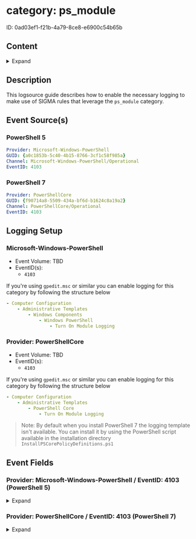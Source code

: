 # category: ps_module

ID: 0ad03ef1-f21b-4a79-8ce8-e6900c54b65b

## Content

<details>
    <summary>Expand</summary>

- [category: ps\_module](#category-ps_module)
  - [Content](#content)
  - [Description](#description)
  - [Event Source(s)](#event-sources)
    - [PowerShell 5](#powershell-5)
    - [PowerShell 7](#powershell-7)
  - [Logging Setup](#logging-setup)
    - [Microsoft-Windows-PowerShell](#microsoft-windows-powershell)
    - [Provider: PowerShellCore](#provider-powershellcore)
  - [Event Fields](#event-fields)
    - [Provider: Microsoft-Windows-PowerShell / EventID: 4103 (PowerShell 5)](#provider-microsoft-windows-powershell--eventid-4103-powershell-5)
    - [Provider: PowerShellCore / EventID: 4103 (PowerShell 7)](#provider-powershellcore--eventid-4103-powershell-7)

</details>

## Description

This logsource guide describes how to enable the necessary logging to make use of SIGMA rules that leverage the `ps_module` category.

## Event Source(s)

### PowerShell 5

```yml
Provider: Microsoft-Windows-PowerShell
GUID: {a0c1853b-5c40-4b15-8766-3cf1c58f985a}
Channel: Microsoft-Windows-PowerShell/Operational
EventID: 4103
```

### PowerShell 7

```yml
Provider: PowerShellCore
GUID: {f90714a8-5509-434a-bf6d-b1624c8a19a2}
Channel: PowerShellCore/Operational
EventID: 4103
```

## Logging Setup

### Microsoft-Windows-PowerShell

- Event Volume: TBD
- EventID(s):
  - `4103`

If you're using `gpedit.msc` or similar you can enable logging for this category by following the structure below

```yml
- Computer Configuration
    - Administrative Templates
        - Windows Components
            - Windows PowerShell
                - Turn On Module Logging
```

### Provider: PowerShellCore

- Event Volume: TBD
- EventID(s):
  - `4103`

If you're using `gpedit.msc` or similar you can enable logging for this category by following the structure below

```yml
- Computer Configuration
    - Administrative Templates
        - PowerShell Core
            - Turn On Module Logging
```

> Note: By default when you install PowerShell 7 the logging template isn't available. You can install it by using the PowerShell script available in the installation directory `InstallPSCorePolicyDefinitions.ps1`

## Event Fields

### Provider: Microsoft-Windows-PowerShell / EventID: 4103 (PowerShell 5)

<details>
    <summary>Expand</summary>

```yml
- ContextInfo
- UserData
- Payload
```

</details>

### Provider: PowerShellCore / EventID: 4103 (PowerShell 7)

<details>
    <summary>Expand</summary>

```yml
- ContextInfo
- UserData
- Payload
```

</details>
